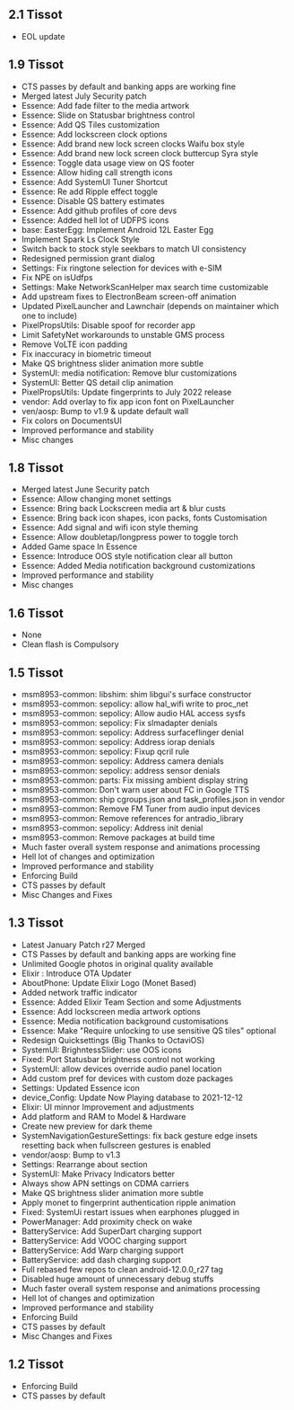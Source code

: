 ## 2.1 Tissot
- EOL update

## 1.9 Tissot
* CTS passes by default and banking apps are working fine
* Merged latest July Security patch
* Essence: Add fade filter to the media artwork 
* Essence: Slide on Statusbar brightness control
* Essence: Add QS Tiles customization
* Essence: Add lockscreen clock options
* Essence: Add brand new lock screen clocks Waifu box style 
* Essence: Add brand new lock screen clock buttercup Syra style
* Essence: Toggle data usage view on QS footer 
* Essence: Allow hiding call strength icons 
* Essence: Add SystemUI Tuner Shortcut
* Essence: Re add Ripple effect toggle
* Essence: Disable QS battery estimates 
* Essence: Add github profiles of core devs
* Essence: Added hell lot of UDFPS icons
* base: EasterEgg: Implement Android 12L Easter Egg
* Implement Spark Ls Clock Style 
* Switch back to stock style seekbars to match UI consistency
* Redesigned permission grant dialog
* Settings: Fix ringtone selection for devices with e-SIM 
* Fix NPE on isUdfps
* Settings: Make NetworkScanHelper max search time customizable
* Add upstream fixes to ElectronBeam screen-off animation
* Updated PixelLauncher and Lawnchair (depends on maintainer which one to include)
* PixelPropsUtils: Disable spoof for recorder app 
* Limit SafetyNet workarounds to unstable GMS process
* Remove VoLTE icon padding
* Fix inaccuracy in biometric timeout 
* Make QS brightness slider animation more subtle
* SystemUI: media notification: Remove blur customizations
* SystemUI: Better QS detail clip animation
* PixelPropsUtils: Update fingerprints to July 2022 release
* vendor: Add overlay to fix app icon font on PixelLauncher
* ven/aosp: Bump to v1.9 & update default wall 
* Fix colors on DocumentsUI
* Improved performance and stability
* Misc changes

## 1.8 Tissot
- Merged latest June Security patch
- Essence: Allow changing monet settings
- Essence: Bring back Lockscreen media art & blur custs 
- Essence: Bring back icon shapes, icon packs, fonts Customisation
- Essence: Add signal and wifi icon style theming
- Essence: Allow doubletap/longpress power to toggle torch 
- Added Game space In Essence
- Essence: Introduce OOS style notification clear all button
- Essence: Added Media notification background customizations
- Improved performance and stability
- Misc changes

## 1.6 Tissot
- None
- Clean flash is Compulsory

## 1.5 Tissot

- msm8953-common: libshim: shim libgui's surface constructor 
- msm8953-common: sepolicy: allow hal_wifi write to proc_net
- msm8953-common: sepolicy: Allow audio HAL access sysfs 
- msm8953-common: sepolicy: Fix slmadapter denials 
- msm8953-common: sepolicy: Address surfaceflinger denial
- msm8953-common: sepolicy: Address iorap denials 
- msm8953-common: sepolicy: Fixup qcril rule 
- msm8953-common: sepolicy: Address camera denials 
- msm8953-common: sepolicy: address sensor denials 
- msm8953-common: parts: Fix missing ambient display string
- msm8953-common: Don't warn user about FC in Google TTS 
- msm8953-common: ship cgroups.json and task_profiles.json in vendor 
- msm8953-common: Remove FM Tuner from audio input devices 
- msm8953-common: Remove references for antradio_library
- msm8953-common: sepolicy: Address init denial 
- msm8953-common: Remove packages at build time
- Much faster overall system response and animations processing
- Hell lot of changes and optimization 
- Improved performance and stability
- Enforcing Build
- CTS passes by default
- Misc Changes and Fixes

## 1.3 Tissot

- Latest January Patch r27 Merged
- CTS Passes by default and banking apps are working fine
- Unlimited Google photos in original quality available
- Elixir : Introduce OTA Updater
- AboutPhone: Update Elixir Logo (Monet Based)
- Added network traffic indicator
- Essence: Added Elixir Team Section and some Adjustments 
- Essence: Add lockscreen media artwork options 
- Essence: Media notification background customisations
- Essence: Make "Require unlocking to use sensitive QS tiles" optional
- Redesign Quicksettings (Big Thanks to OctaviOS)
- SystemUI: BrighntessSlider: use OOS icons 
- Fixed: Port Statusbar brightness control not working
- SystemUI: allow devices override audio panel location
- Add custom pref for devices with custom doze packages
- Settings: Updated Essence icon 
- device_Config: Update Now Playing database to 2021-12-12
- Elixir: UI minnor Improvement and adjustments 
- Add platform and RAM to Model & Hardware 
- Create new preview for dark theme
- SystemNavigationGestureSettings: fix back gesture edge insets resetting back when fullscreen gestures is enabled
- vendor/aosp: Bump to v1.3 
- Settings: Rearrange about section 
- SystemUI: Make Privacy Indicators better
- Always show APN settings on CDMA carriers
- Make QS brightness slider animation more subtle 
- Apply monet to fingerprint authentication ripple animation
- Fixed: SystemUi restart issues when earphones plugged in
- PowerManager: Add proximity check on wake 
- BatteryService: Add SuperDart charging support 
- BatteryService: Add VOOC charging support 
- BatteryService: Add Warp charging support 
- BatteryService: add dash charging support
- Full rebased few repos to clean android-12.0.0_r27 tag
- Disabled huge amount of unnecessary debug stuffs
- Much faster overall system response and animations processing
- Hell lot of changes and optimization 
- Improved performance and stability
- Enforcing Build
- CTS passes by default
- Misc Changes and Fixes

## 1.2 Tissot

- Enforcing Build
- CTS passes by default
